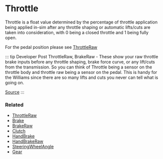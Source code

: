 # Throttle <Badge text="float" />

Throttle is a float value determined by the percentage of throttle application being applied in-sim after any throttle shaping or automatic lifts/cuts are taken into consideration, with 0 being a closed throttle and 1 being fully open.

For the pedal position please see [ThrottleRaw](throttleraw.md)

::: tip Developer Post
ThrottleRaw, BrakeRaw - These show your raw throttle brake inputs before any throttle shaping, brake force curve, or any lift/cuts from the transmission. So you can think of Throttle being a sensor on the throttle body and throttle raw being a sensor on the pedal. This is handy for the Williams since there are so many lifts and cuts you never can tell what is going on. 

[Source](http://members.iracing.com/jforum/posts/list/1000/1470675.page#7487892)
:::

### Related

* [ThrottleRaw](throttleraw.md)
* [Brake](brake.md)
* [BrakeRaw](brakeraw.md)
* [Clutch](clutch.md)
* [HandBrake](handbrake.md)
* [HandBrakeRaw](handbrakeraw.md)
* [SteeringWheelAngle](steeringwheelangle.md)
* [Gear](gear.md)
